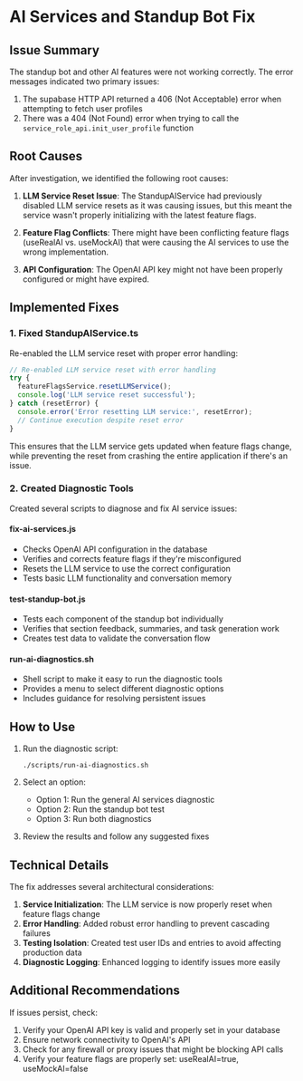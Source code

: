 # AI Services and Standup Bot Fix

## Issue Summary

The standup bot and other AI features were not working correctly. The error messages indicated two primary issues:

1. The supabase HTTP API returned a 406 (Not Acceptable) error when attempting to fetch user profiles
2. There was a 404 (Not Found) error when trying to call the `service_role_api.init_user_profile` function

## Root Causes

After investigation, we identified the following root causes:

1. **LLM Service Reset Issue**: The StandupAIService had previously disabled LLM service resets as it was causing issues, but this meant the service wasn't properly initializing with the latest feature flags.

2. **Feature Flag Conflicts**: There might have been conflicting feature flags (useRealAI vs. useMockAI) that were causing the AI services to use the wrong implementation.

3. **API Configuration**: The OpenAI API key might not have been properly configured or might have expired.

## Implemented Fixes

### 1. Fixed StandupAIService.ts

Re-enabled the LLM service reset with proper error handling:

```typescript
// Re-enabled LLM service reset with error handling
try {
  featureFlagsService.resetLLMService();
  console.log('LLM service reset successful');
} catch (resetError) {
  console.error('Error resetting LLM service:', resetError);
  // Continue execution despite reset error
}
```

This ensures that the LLM service gets updated when feature flags change, while preventing the reset from crashing the entire application if there's an issue.

### 2. Created Diagnostic Tools

Created several scripts to diagnose and fix AI service issues:

#### fix-ai-services.js
- Checks OpenAI API configuration in the database
- Verifies and corrects feature flags if they're misconfigured
- Resets the LLM service to use the correct configuration
- Tests basic LLM functionality and conversation memory

#### test-standup-bot.js
- Tests each component of the standup bot individually
- Verifies that section feedback, summaries, and task generation work
- Creates test data to validate the conversation flow

#### run-ai-diagnostics.sh
- Shell script to make it easy to run the diagnostic tools
- Provides a menu to select different diagnostic options
- Includes guidance for resolving persistent issues

## How to Use

1. Run the diagnostic script:
   ```
   ./scripts/run-ai-diagnostics.sh
   ```

2. Select an option:
   - Option 1: Run the general AI services diagnostic
   - Option 2: Run the standup bot test
   - Option 3: Run both diagnostics

3. Review the results and follow any suggested fixes

## Technical Details

The fix addresses several architectural considerations:

1. **Service Initialization**: The LLM service is now properly reset when feature flags change
2. **Error Handling**: Added robust error handling to prevent cascading failures
3. **Testing Isolation**: Created test user IDs and entries to avoid affecting production data
4. **Diagnostic Logging**: Enhanced logging to identify issues more easily

## Additional Recommendations

If issues persist, check:

1. Verify your OpenAI API key is valid and properly set in your database
2. Ensure network connectivity to OpenAI's API
3. Check for any firewall or proxy issues that might be blocking API calls
4. Verify your feature flags are properly set: useRealAI=true, useMockAI=false
